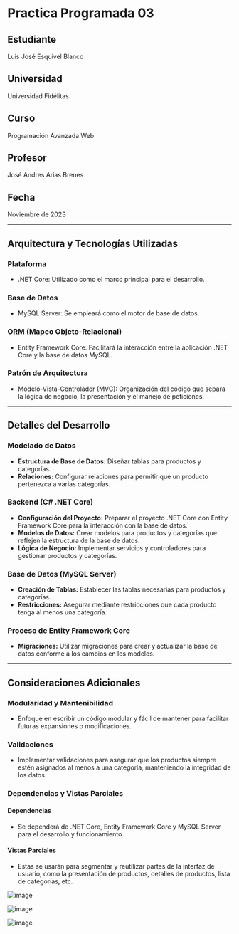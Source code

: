# Practica Programada 03

## Estudiante
Luis José Esquivel Blanco

## Universidad
Universidad Fidélitas

## Curso
Programación Avanzada Web

## Profesor
José Andres Arias Brenes

## Fecha
Noviembre de 2023

---

## Arquitectura y Tecnologías Utilizadas

### Plataforma
- .NET Core: Utilizado como el marco principal para el desarrollo.

### Base de Datos
- MySQL Server: Se empleará como el motor de base de datos.

### ORM (Mapeo Objeto-Relacional)
- Entity Framework Core: Facilitará la interacción entre la aplicación .NET Core y la base de datos MySQL.

### Patrón de Arquitectura
- Modelo-Vista-Controlador (MVC): Organización del código que separa la lógica de negocio, la presentación y el manejo de peticiones.

---

## Detalles del Desarrollo

### Modelado de Datos
- **Estructura de Base de Datos:** Diseñar tablas para productos y categorías.
- **Relaciones:** Configurar relaciones para permitir que un producto pertenezca a varias categorías.

### Backend (C# .NET Core)
- **Configuración del Proyecto:** Preparar el proyecto .NET Core con Entity Framework Core para la interacción con la base de datos.
- **Modelos de Datos:** Crear modelos para productos y categorías que reflejen la estructura de la base de datos.
- **Lógica de Negocio:** Implementar servicios y controladores para gestionar productos y categorías.

### Base de Datos (MySQL Server)
- **Creación de Tablas:** Establecer las tablas necesarias para productos y categorías.
- **Restricciones:** Asegurar mediante restricciones que cada producto tenga al menos una categoría.

### Proceso de Entity Framework Core
- **Migraciones:** Utilizar migraciones para crear y actualizar la base de datos conforme a los cambios en los modelos.

---

## Consideraciones Adicionales

### Modularidad y Mantenibilidad
- Enfoque en escribir un código modular y fácil de mantener para facilitar futuras expansiones o modificaciones.

### Validaciones
- Implementar validaciones para asegurar que los productos siempre estén asignados al menos a una categoría, manteniendo la integridad de los datos.

### Dependencias y Vistas Parciales

#### Dependencias
- Se dependerá de .NET Core, Entity Framework Core y MySQL Server para el desarrollo y funcionamiento.

#### Vistas Parciales
- Estas se usarán para segmentar y reutilizar partes de la interfaz de usuario, como la presentación de productos, detalles de productos, lista de categorías, etc.


![image](https://github.com/lesquive/PAW23-Caso3/assets/51721338/15f444e5-1638-4b50-b17e-0033bb65de99)

![image](https://github.com/lesquive/PAW23-Caso3/assets/51721338/2bc01578-57d7-4b44-a3d7-cc34176675e2)

![image](https://github.com/lesquive/PAW23-Caso3/assets/51721338/d5513327-10ca-4453-b464-008c391fa2db)


